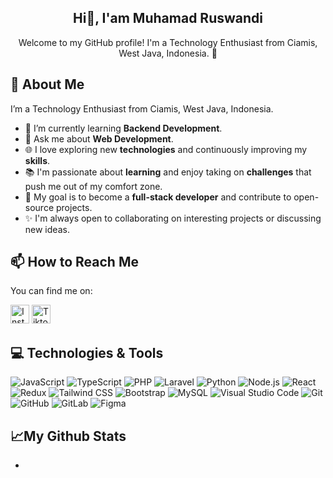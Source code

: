 <div align="center">

## Hi👋, I'am Muhamad Ruswandi

Welcome to my GitHub profile! I'm a Technology Enthusiast from Ciamis, West Java, Indonesia. 🌱

</div>


<!-- **mhmruswandi/mhmruswandi** is a ✨ _special_ ✨ repository because its `README.md` (this file) appears on your GitHub profile. -->

## 🚀 About Me
I’m a Technology Enthusiast from Ciamis, West Java, Indonesia.

- 🌱 I’m currently learning **Backend Development**.
- 💬 Ask me about **Web Development**.
- 🌐 I love exploring new **technologies** and continuously improving my **skills**.
- 📚 I'm passionate about **learning** and enjoy taking on **challenges** that push me out of my comfort zone.
- 🎯 My goal is to become a **full-stack developer** and contribute to open-source projects.
- ✨ I'm always open to collaborating on interesting projects or discussing new ideas.

## 📫 How to Reach Me

You can find me on:

<a href="https://www.instagram.com/mhmruswandii_/" target="_blank"><img src="https://img.icons8.com/fluency/48/000000/instagram-new.png" alt="Instagram" width="30px"/></a>
<a href="https://www.tiktok.com/@mhmwandii?_" target="_blank"><img src="https://img.icons8.com/?size=100&id=123922&format=png&color=000000" alt="Tiktok" width="30px"/></a>




## 💻 Technologies & Tools
![JavaScript](https://img.shields.io/badge/JavaScript-F7DF1E?style=flat-square&logo=javascript&logoColor=black)
![TypeScript](https://img.shields.io/badge/TypeScript-007ACC?style=flat-square&logo=typescript&logoColor=white)
![PHP](https://img.shields.io/badge/PHP-777BB4?style=flat-square&logo=php&logoColor=white)
![Laravel](https://img.shields.io/badge/Laravel-FF2D20?style=flat-square&logo=laravel&logoColor=white)
![Python](https://img.shields.io/badge/Python-3776AB?style=flat-square&logo=python&logoColor=white)
![Node.js](https://img.shields.io/badge/Node.js-339933?style=flat-square&logo=node.js&logoColor=white)
![React](https://img.shields.io/badge/React-20232A?style=flat-square&logo=react&logoColor=61DAFB)
![Redux](https://img.shields.io/badge/Redux-764ABC?style=flat-square&logo=redux&logoColor=white)
![Tailwind CSS](https://img.shields.io/badge/Tailwind_CSS-38B2AC?style=flat-square&logo=tailwind-css&logoColor=white)
![Bootstrap](https://img.shields.io/badge/Bootstrap-563D7C?style=flat-square&logo=bootstrap&logoColor=white)
![MySQL](https://img.shields.io/badge/MySQL-00758F?style=flat-square&logo=mysql&logoColor=white)
![Visual Studio Code](https://img.shields.io/badge/Visual_Studio_Code-0078D4?style=flat-square&logo=visual-studio-code&logoColor=white)
![Git](https://img.shields.io/badge/Git-F05032?style=flat-square&logo=git&logoColor=white)
![GitHub](https://img.shields.io/badge/GitHub-181717?style=flat-square&logo=github&logoColor=white)
![GitLab](https://img.shields.io/badge/GitLab-FC6D26?style=flat-square&logo=gitlab&logoColor=white)
![Figma](https://img.shields.io/badge/Figma-F24E1E?style=flat-square&logo=figma&logoColor=white)


## 📈My Github Stats

-

